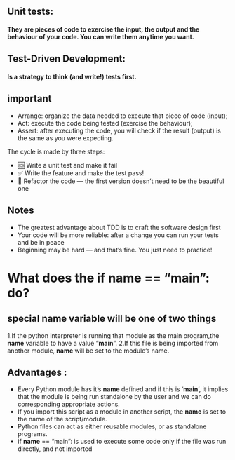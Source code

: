 ## Unit tests:
#### They are pieces of code to exercise the input, the output and the behaviour of your code. You can write them anytime you want.

## Test-Driven Development:
#### Is a strategy to think (and write!) tests first.

## important 
* Arrange: organize the data needed to execute that piece of code (input);
* Act:  execute the code being tested (exercise the behaviour);
* Assert: after executing the code, you will check if the result (output) is the same as you were expecting.

The cycle is made by three steps:
* 🆘 Write a unit test and make it fail
* ✅ Write the feature and make the test pass! 
* 🔵 Refactor the code — the first version doesn’t need to be the beautiful one 

## Notes
* The greatest advantage about TDD is to craft the software design first
* Your code will be more reliable: after a change you can run your tests and be in peace
* Beginning may be hard — and that’s fine. You just need to practice!



# What does the if __name__ == “__main__”: do?

## special __name__ variable will be one of two things
1.If the python interpreter is running that module as the main program,the __name__ variable to have a value “__main__”.
2.If this file is being imported from another module, __name__ will be set to the module’s name.

## Advantages : 

* Every Python module has it’s __name__ defined and if this is ‘__main__’, it implies that the module is being run standalone by the user and we can do corresponding appropriate actions.
* If you import this script as a module in another script, the __name__ is set to the name of the script/module.
* Python files can act as either reusable modules, or as standalone programs.
* if __name__ == “main”: is used to execute some code only if the file was run directly, and not imported